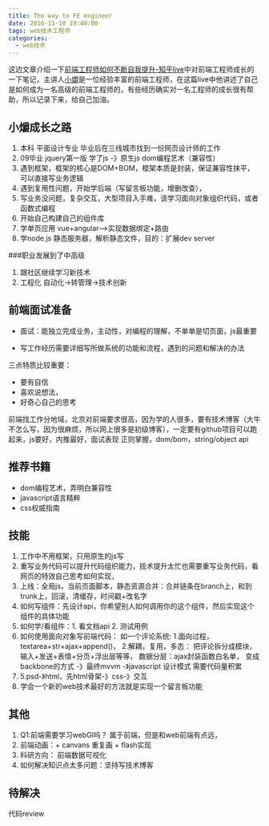 ```yaml
---
title: The way to FE engineer
date: 2016-11-10 19:40:00
tags: web技术工程师
categories:
  - web技术
---
```

这边文章介绍一下[前端工程师如何不断自我提升-知乎live](https://www.zhihu.com/lives/775335499169542144)中对前端工程师成长的一下笔记，主讲人[小爝](https://www.zhihu.com/people/xiao-jue-83)是一位经验丰富的前端工程师，在这篇live中他讲述了自己是如何成为一名高级的前端工程师的，有些经历确实对一名工程师的成长很有帮助，所以记录下来，给自己加油。
## 小爝成长之路
1. 本科 平面设计专业 毕业后在三线城市找到一份网页设计师的工作
2. 09毕业 jquery第一版 学了js -》原生js dom编程艺术（兼容性）
3. 遇到框架，框架的核心是DOM+BOM，框架本质是封装，保证兼容性抹平，可以直接写业务逻辑
4. 遇到复用性问题，开始学后端（写留言板功能，增删改查），
5. 写业务没问题，复杂交互，大型项目入手难，该学习面向对象组织代码，或者函数式编程
6. 开始自己构建自己的组件库
7. 学单页应用  vue+angular-->实现数据绑定+路由  
8. 学node.js 静态服务器，解析静态文件，目的：扩展dev server

###职业发展到了中高级
1. 跟社区继续学习新技术
2. 工程化 自动化->转管理->技术创新


## 前端面试准备
+ 面试：能独立完成业务，主动性，对编程的理解，不单单是切页面，js最重要

+ 写工作经历需要详细写所做系统的功能和流程，遇到的问题和解决的办法

三点特质比较重要：
+ 要有自信
+ 喜欢说想法，
+ 好奇心自己的思考

前端找工作分地域，北京对前端要求很高，因为学的人很多，要有技术博客（大牛不怎么写，因为很麻烦，所以网上很多是初级博客），一定要有github项目可以跑起来，js要好，内推最好，面试表现
正则掌握，dom/bom，string/object api
## 推荐书籍
+ dom编程艺术，弄明白兼容性
+ javascript语言精粹
+ css权威指南

## 技能
1. 工作中不用框架，只用原生的js写
2. 重写业务代码可以提升代码组织能力，技术提升太忙也需要重写业务代码，看网页的特效自己思考如何实现，
2. 上线：全局js，当前页面脚本，静态资源合并：合并链条在branch上，和到trunk上，回滚，清缓存，时间戳+改名字
3. 如何写组件：先设计api，你希望别人如何调用你的这个组件，然后实现这个组件的具体功能
4. 如何学/看组件：1. 看文档api  2. 测试用例
5. 如何使用面向对象写前端代码：
   如一个评论系统:
   1.面向过程，textarea+str+ajax+append()，
   2.解耦，复用，多态：
   把评论拆分成模块，输入+发送+表情+分页+浮出层等等，
   数据分层：ajax封装函数白名单，
   变成backbone的方式
   -》最终mvvm
   -》javascript 设计模式 需要代码量积累
6. 5.psd-》html，先html骨架-》css-》交互
7. 学会一个新的web技术最好的方法就是实现一个留言板功能

## 其他

1. Q1:前端需要学习webGl吗？ 属于前端，但是和web前端有点远，
2. 前端动画：+ canvans 重复画 + flash实现
3. 科研方向： 前端数据可视化
4. 如何解决知识点太多问题：坚持写技术博客

## 待解决
代码review




